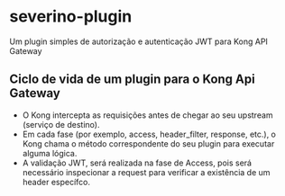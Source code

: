 # severino-plugin
Um plugin simples de autorização e autenticação JWT para Kong API Gateway


## Ciclo de vida de um plugin para o Kong Api Gateway
* O Kong intercepta as requisições antes de chegar ao seu upstream (serviço de destino).
* Em cada fase (por exemplo, access, header_filter, response, etc.), o Kong chama o método correspondente do seu plugin para executar alguma lógica.
* A validação JWT, será realizada na fase de Access, pois será necessário inspecionar a request para verificar a existência de um header específco.

